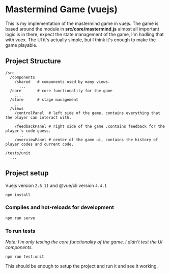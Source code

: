 # Mastermind Game (vuejs)

This is my implementation of the mastermind game in vuejs. The game is based around the module in **src/core/mastermind.js** almost all important logic is in there, expect the state management of the game, I'm hadling that with vuex. The UI it's actually simple, but I think it's enough to make the game playable.

## Project Structure

```
/src
  /components
    /shared   # components used by many views.
      ...
  /core       # core functionality for the game
    ...
  /store      # stage management
    ...
  /views
    /controlPanel  # left side of the game, contains everything that the player can interact with.
      ..
    /feedbackPanel # right side of the game ,contains feedback for the player's code guess.
      ..
    /overviewPanel # center of the game ui, contains the history of player codes and current code.
      ..
/tests/unit
  ... 
```

## Project setup

Vuejs version `2.6.11` and @vue/cli version `4.4.1`

```
npm install
```

### Compiles and hot-reloads for development
```
npm run serve
```


### To run tests

*Note: I'm only testing the core functionality of the game, I didn't test the UI components.*

```
npm run test:unit
```


This should be enough to setup the project and run it and see it working.
